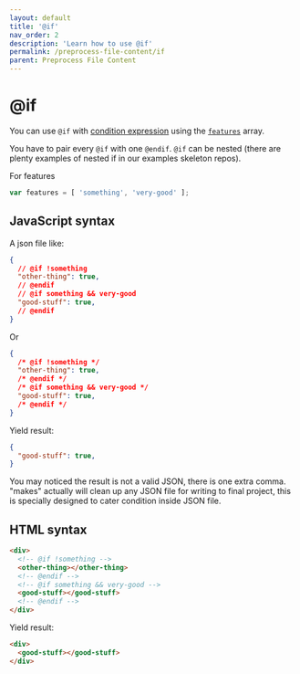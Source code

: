 ```yaml
---
layout: default
title: '@if'
nav_order: 2
description: 'Learn how to use @if'
permalink: /preprocess-file-content/if
parent: Preprocess File Content
---
```


# @if

You can use `@if` with [condition expression](../questions/conditional#condition-expression) using the [`features`](../questions/features-and-properties#features) array.

You have to pair every `@if` with one `@endif`. `@if` can be nested (there are plenty examples of nested if in our examples skeleton repos).

For features
```js
var features = [ 'something', 'very-good' ];
```

## JavaScript syntax

A json file like:

```json
{
  // @if !something
  "other-thing": true,
  // @endif
  // @if something && very-good
  "good-stuff": true,
  // @endif
}
```

Or

```json
{
  /* @if !something */
  "other-thing": true,
  /* @endif */
  /* @if something && very-good */
  "good-stuff": true,
  /* @endif */
}
```

Yield result:

```json
{
  "good-stuff": true,
}
```

You may noticed the result is not a valid JSON, there is one extra comma. "makes" actually will clean up any JSON file for writing to final project, this is specially designed to cater condition inside JSON file.

## HTML syntax

```html
<div>
  <!-- @if !something -->
  <other-thing></other-thing>
  <!-- @endif -->
  <!-- @if something && very-good -->
  <good-stuff></good-stuff>
  <!-- @endif -->
</div>
```

Yield result:

```html
<div>
  <good-stuff></good-stuff>
</div>
```
